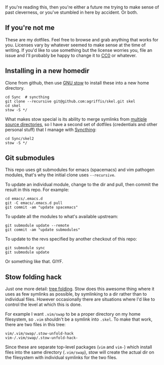 If you're reading this, then you're either a future me trying to make sense of
past cleverness, or you've stumbled in here by accident. Or both.

If you're not me
----------------

These are my dotfiles. Feel free to browse and grab anything that works
for you. Licenses vary by whatever seemed to make sense at the time of writing.
If you'd like to use something but the license worries you, file an issue and
I'll probably be happy to change it
to [CC0](https://wiki.creativecommons.org/wiki/CC0) or whatever.

Installing in a new homedir
---------------------------

Clone from github, then use [GNU stow](https://www.gnu.org/software/stow/) to
install these into a new home directory.

    cd Sync  # syncthing
    git clone --recursive git@github.com:agriffis/skel.git skel
    cd skel
    stow -S */

What makes stow special is its ability to merge symlinks from
[multiple source directories](https://www.gnu.org/software/stow/manual/stow.html#Multiple-Stow-Directories),
so I have a second set of dotfiles (credentials and other personal
stuff) that I manage with [Syncthing](https://syncthing.net/):

    cd Sync/skel2
    stow -S */
    
Git submodules
--------------

This repo uses git submodules for emacs (spacemacs) and vim pathogen modules,
that's why the initial clone uses `--recursive`.

To update an individual module, change to the dir and pull, then commit the
result in this repo. For example:

    cd emacs/.emacs.d
    git -C emacs/.emacs.d pull
    git commit -am "update spacemacs"

To update all the modules to what's available upstream:

    git submodule update --remote
    git commit -am "update submodules"

To update to the revs specified by another checkout of this repo:

    git submodule sync
    git submodule update

Or something like that. GIYF.

Stow folding hack
-----------------

Just one more detail:
[tree folding](https://www.gnu.org/software/stow/manual/stow.html#Installing-Packages).
Stow does this awesome thing where it uses as few symlinks as possible, by
symlinking to a dir rather than to individual files. However occasionally there
are situations where I'd like to control the level at which this is done.

For example I want `.vim/swap` to be a proper directory on my home filesystem,
so `.vim` shouldn't be a symlink into `.skel`. To make that work, there are
two files in this tree:

    vim/.vim/swap/.stow-unfold-hack
    vim-/.vim/swap/.stow-unfold-hack-

Since these are separate top-level packages (`vim` and `vim-`) which install
files into the same directory (`.vim/swap`), stow will create the actual dir on
the filesystem with individual symlinks for the two files.
